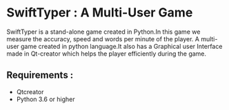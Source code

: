 # SwiftTyper : A Multi-User Game

SwiftTyper is a stand-alone game created in Python.In this game we measure the accuracy, speed and words per minute of the player. 
A multi-user game created in python language.It also has a Graphical user Interface made in Qt-creator which helps the player efficiently during the game.

## Requirements :
- Qtcreator 
- Python 3.6 or higher

